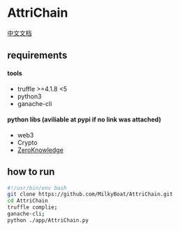 # AttriChain
[中文文档](README.cn.md)

## requirements
#### tools
* truffle >=4.1.8 <5
* python3
* ganache-cli

#### python libs (aviliable at pypi if no link was attached)
* web3
* Crypto
* [ZeroKnowledge](https://github.com/anudit/zkpython)

## how to run
```bash
#!/usr/bin/env bash
git clone https://github.com/MilkyBoat/AttriChain.git
cd AttriChain
truffle complie;
ganache-cli;
python ./app/AttriChain.py
```
